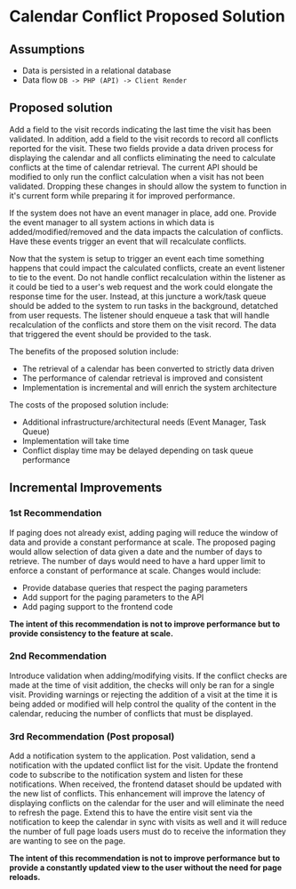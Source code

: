 # Calendar Conflict Proposed Solution 

## Assumptions
- Data is persisted in a relational database
- Data flow `DB -> PHP (API) -> Client Render`

## Proposed solution
Add a field to the visit records indicating the last time the visit has been validated. In addition, add a field to the 
visit records to record all conflicts reported for the visit. These two fields provide a data driven process for 
displaying the calendar and all conflicts eliminating the need to calculate conflicts at the time of calendar retrieval.
The current API should be modified to only run the conflict calculation when a visit has not been validated. Dropping 
these changes in should allow the system to function in it's current form while preparing it for improved performance. 

If the system does not have an event manager in place, add one. Provide the event manager to all system actions in which 
data is added/modified/removed and the data impacts the calculation of conflicts. Have these events trigger an event 
that will recalculate conflicts. 

Now that the system is setup to trigger an event each time something happens that could impact the calculated conflicts,
create an event listener to tie to the event. Do not handle conflict recalculation within the listener as it could be 
tied to a user's web request and the work could elongate the response time for the user. Instead, at this juncture a
work/task queue should be added to the system to run tasks in the background, detatched from user requests. The listener
should enqueue a task that will handle recalculation of the conflicts and store them on the visit record. The data that
triggered the event should be provided to the task. 

The benefits of the proposed solution include:
* The retrieval of a calendar has been converted to strictly data driven
* The performance of calendar retrieval is improved and consistent
* Implementation is incremental and will enrich the system architecture 

The costs of the proposed solution include:
* Additional infrastructure/architectural needs (Event Manager, Task Queue)
* Implementation will take time
* Conflict display time may be delayed depending on task queue performance

## Incremental Improvements

### 1st Recommendation
If paging does not already exist, adding paging will reduce the window of data and provide a constant performance at
scale. The proposed paging would allow selection of data given a date and the number of days to retrieve. The number of 
days would need to have a hard upper limit to enforce a constant of performance at scale. Changes would include:
- Provide database queries that respect the paging parameters
- Add support for the paging parameters to the API
- Add paging support to the frontend code

**The intent of this recommendation is not to improve performance but to provide consistency to the feature at scale.**

### 2nd Recommendation
Introduce validation when adding/modifying visits. If the conflict checks are made at the time of visit addition, the 
checks will only be ran for a single visit. Providing warnings or rejecting the addition of a visit at the time it is 
being added or modified will help control the quality of the content in the calendar, reducing the number of conflicts 
that must be displayed. 

### 3rd Recommendation (Post proposal)
Add a notification system to the application. Post validation, send a notification with the updated conflict list for
the visit. Update the frontend code to subscribe to the notification system and listen for these notifications. When
received, the frontend dataset should be updated with the new list of conflicts. This enhancement will improve the 
latency of displaying conflicts on the calendar for the user and will eliminate the need to refresh the page. Extend
this to have the entire visit sent via the notification to keep the calendar in sync with visits as well and it will
reduce the number of full page loads users must do to receive the information they are wanting to see on the page.

**The intent of this recommendation is not to improve performance but to provide a constantly updated view to the user
without the need for page reloads.**
   
